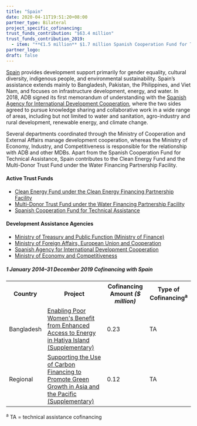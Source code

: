 ```yaml
---
title: "Spain"
date: 2020-04-11T19:51:20+08:00
partner_type: Bilateral
project_specific_cofinancing:
trust_funds_contribution: "$63.4 million"
trust_funds_contribution_2019:
  - item: "**€1.5 million** $1.7 million Spanish Cooperation Fund for Technical Assistance" 
partner_logo:
draft: false
--- 
```


[Spain](https://www.adb.org/publications/spain-fact-sheet) provides development support primarily for gender equality, cultural diversity, indigenous people, and environmental sustainability. Spain’s assistance extends mainly to Bangladesh, Pakistan, the Philippines, and Viet Nam, and focuses on infrastructure development, energy, and water. In 2018, ADB signed its first memorandum of understanding with the [Spanish Agency for International Development Cooperation](http://www.aecid.es/EN/aecid), where the two sides agreed to pursue knowledge sharing and collaborative work in a wide range of areas, including but not limited to water and sanitation, agro-industry and rural development, renewable energy, and climate change.

Several departments coordinated through the Ministry of Cooperation and External Affairs manage development cooperation, whereas the Ministry of Economy, Industry, and Competitiveness is responsible for the relationship with ADB and other MDBs. Apart from the Spanish Cooperation Fund for Technical Assistance, Spain contributes to the Clean Energy Fund and the Multi-Donor Trust Fund under the Water Financing Partnership Facility.

#### Active Trust Funds 

* [Clean Energy Fund under the Clean Energy Financing Partnership Facility](./modalities/financing-partnership-facilities/clean-energy-financing-partnership-facility/#cef)
* [Multi-Donor Trust Fund under the Water Financing Partnership Facility](./modalities/financing-partnership-facilities/water-financing-partnership-facility/#mdtf)
* [Spanish Cooperation Fund for Technical Assistance](./modalities/trust-funds/single-partner-trust-funds/#scfta)
 
#### Development Assistance Agencies 

* [Ministry of Treasury and Public Function (Ministry of Finance)](https://www.hacienda.gob.es/) 
* [Ministry of Foreign Affairs, European Union and Cooperation](http://www.exteriores.gob.es/Portal/es/Paginas/inicio.aspx)  
* [Spanish Agency for International Development Cooperation](https://www.aecid.es/es/)   
* [Ministry of Economy and Competitiveness](https://www.mineco.gob.es/)  

<split>

##### _1 January 2014–31 December 2019_ Cofinancing with Spain

<table class="table dr-partner-table">
<tr>
<th>Country</th>
<th>Project</th>
<th>Cofinancing Amount <em>($ million)</em></th>
<th>Type of Cofinancing<sup>a</sup></th>
</tr>
<tr>
<td>Bangladesh</td>
<td><a
href="https://www.adb.org/projects/48432-001/main" target="_blank">Enabling Poor Women's Benefit from Enhanced Access to Energy in Hatiya Island
(Supplementary)</a></td>
<td>0.23 </td>
<td>TA</td>
</tr>
<tr>
<td>Regional</td>
<td><a
href="https://www.adb.org/projects/46173-001/main" target="_blank">Supporting the Use of Carbon Financing to Promote Green Growth in Asia and the Pacific (Supplementary)</a></td>
<td>0.12 </td>
<td>TA</td>
</tr>
</table>

<p class="dr-footnote"><sup>a</sup> TA = technical assistance cofinancing</p> 